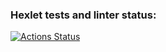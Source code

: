 ### Hexlet tests and linter status:
[![Actions Status](https://github.com/gamebir/python-project-50/workflows/hexlet-check/badge.svg)](https://github.com/gamebir/python-project-50/actions)
